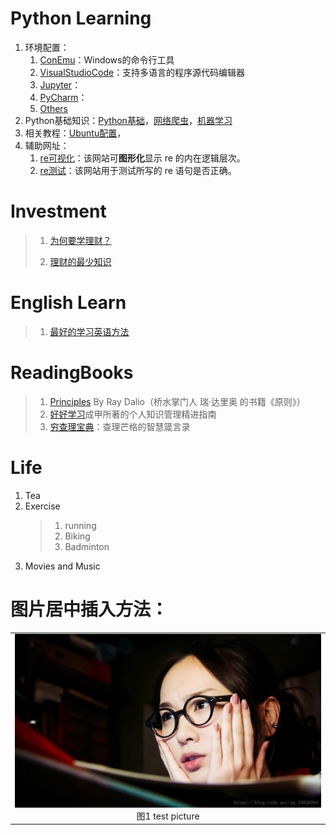 
# Python Learning
1. 环境配置：
    1. [ConEmu](./Tools/ConEmu.md)：Windows的命令行工具
    2. [VisualStudioCode](./Tools/VisualStudioCode.md)：支持多语言的程序源代码编辑器
    3. [Jupyter](1-jupyter-set.md)：
    4. [PyCharm](2-pycharm-install.md)：
    5. [Others](3-others.md)
2. Python基础知识：[Python基础](./Python/PythonBasicKnowledge.md)，[网络爬虫](5-spider-learn.md)，[机器学习](6-machine-learn.md)
3. 相关教程：[Ubuntu配置]()，
4. 辅助网址：
    1. [re可视化](https://regexper.com/)：该网站可**图形化**显示 re 的内在逻辑层次。
    2. [re测试](https://regex101.com/)：该网站用于测试所写的 re 语句是否正确。

# Investment
> 1. [为何要学理财？]()
> 
> 2. [理财的最少知识]()

# English Learn
> 1. [最好的学习英语方法]()

# ReadingBooks
> 1. [Principles](./Books/Principles_By_RayDalio.md) By Ray Dalio（桥水掌门人 瑞·达里奥 的书籍《原则》）
> 2. [好好学习](./Books/StudyWell_by_chengJia.md)成甲所著的个人知识管理精进指南
> 3. [穷查理宝典](./Books/Poor_Charlie's_Almanack.md)：查理芒格的智慧箴言录

# Life
1. Tea
2. Exercise
    > 1. running
    > 2. Biking
    > 3. Badminton
3. Movies and Music

# 图片居中插入方法：
<table>
    <tr>
        <td>
        <center>
        <img src="./Pictures/test01.jpg" />
        </center>
        <center>
        图1 test picture
        </center>
        </td> 
    <tr>
</table>
